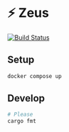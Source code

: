 # ⚡ Zeus

[![Build Status](https://github.com/bourdeau/zeus/workflows/CI/badge.svg)](https://github.com/bourdeau/zeus/actions)

## Setup

```bash
docker compose up
```

## Develop

```bash
# Please
cargo fmt
```